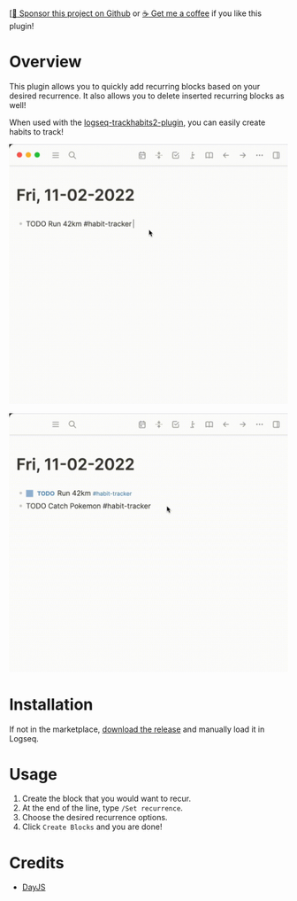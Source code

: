 [[:gift_heart: Sponsor this project on Github](https://github.com/sponsors/hkgnp) or [:coffee: Get me a coffee](https://www.buymeacoffee.com/hkgnp.dev) if you like this plugin!

# Overview

This plugin allows you to quickly add recurring blocks based on your desired recurrence. It also allows you to delete inserted recurring blocks as well!

When used with the [logseq-trackhabits2-plugin](https://github.com/hkgnp/logseq-trackhabits2-plugin), you can easily create habits to track!

![](/screenshots/demo.gif)

![](/screenshots/demo2.gif)

# Installation

If not in the marketplace, [download the release](https://github.com/hkgnp/logseq-recurrence-plugin/releases) and manually load it in Logseq.

# Usage

1. Create the block that you would want to recur.
2. At the end of the line, type `/Set recurrence`.
3. Choose the desired recurrence options.
4. Click `Create Blocks` and you are done!

# Credits

- [DayJS](https://day.js.org/)
